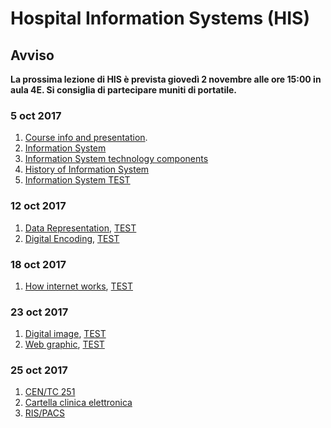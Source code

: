 # Hospital Information Systems (HIS)

## Avviso
__La prossima lezione di HIS è prevista giovedì 2 novembre alle ore 15:00 in aula 4E.
Si consiglia di partecipare muniti di portatile.__

### 5 oct 2017

1. [Course info and presentation](http://svel.to/nmf).
2. [Information System](http://svel.to/nmg)
3. [Information System technology components](http://svel.to/oc3)
4. [History of Information System](http://svel.to/oc8)
5. [Information System TEST](http://svel.to/n6j)

### 12 oct 2017

1. [Data Representation](http://svel.to/ojp), [TEST](http://svel.to/ojz)
2. [Digital Encoding](http://svel.to/ojq), [TEST](http://svel.to/oka)

### 18 oct 2017
1. [How internet works](http://svel.to/oe7), [TEST](http://svel.to/oe8)

### 23 oct 2017

1. [Digital image](http://svel.to/on0), [TEST](http://svel.to/omz)
2. [Web graphic](http://svel.to/on2), [TEST](http://svel.to/ndz)

### 25 oct 2017

1. [CEN/TC 251](http://svel.to/ou7)
2. [Cartella clinica elettronica](http://svel.to/ou6)
3. [RIS/PACS](http://svel.to/ouo)
